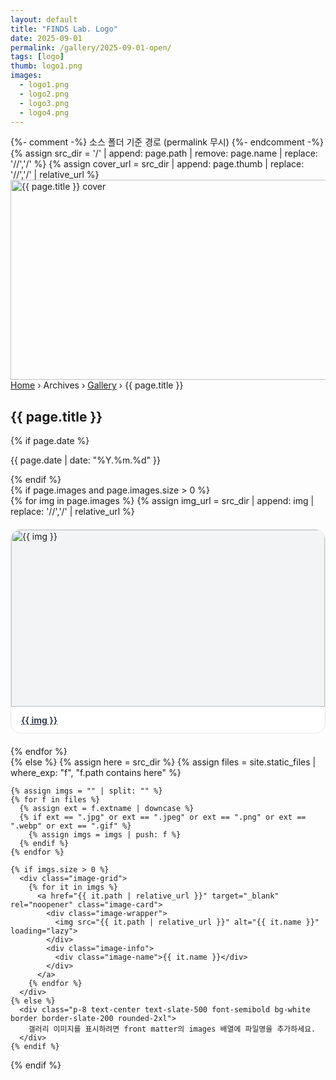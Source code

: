 ```yaml
---
layout: default
title: "FINDS Lab. Logo"
date: 2025-09-01
permalink: /gallery/2025-09-01-open/
tags: [logo]
thumb: logo1.png
images:
  - logo1.png
  - logo2.png
  - logo3.png
  - logo4.png
---
```


<!-- ===== Styles ===== -->
<style>
  .breadcrumbs{display:flex;flex-wrap:wrap;gap:.5rem;align-items:center;font-size:12px}
  .breadcrumbs a{color:#e5e7eb}
  .breadcrumbs a:hover{text-decoration:underline}
  .breadcrumbs .sep{opacity:.8}
  
  .image-grid{display:grid;grid-template-columns:repeat(auto-fill,minmax(300px,1fr));gap:20px}
  @media(max-width:640px){.image-grid{grid-template-columns:1fr}}
  
  .image-card{
    background:#fff;border:1px solid #e5e7eb;border-radius:1rem;overflow:hidden;
    transition:all .2s;cursor:pointer;
  }
  .image-card:hover{transform:translateY(-4px);box-shadow:0 12px 32px rgba(0,0,0,.1)}
  
  .image-wrapper{
    aspect-ratio:16/9;background:#f3f4f6;display:flex;align-items:center;justify-content:center;
    overflow:hidden;position:relative;
  }
  .image-wrapper img{
    width:100%;height:100%;object-fit:contain;
  }
  .image-info{padding:12px 16px;border-top:1px solid #f3f4f6}
  .image-name{font-size:14px;font-weight:700;color:#374151}
</style>

<!-- ===== Banner ===== -->
<section class="max-w-7xl mx-auto px-4 mt-6">
  <div class="relative rounded-2xl overflow-hidden ring-1 ring-slate-200">
    {%- comment -%} 소스 폴더 기준 경로 (permalink 무시) {%- endcomment -%}
    {% assign src_dir = '/' | append: page.path | remove: page.name | replace: '//','/' %}
    {% assign cover_url = src_dir | append: page.thumb | replace: '//','/' | relative_url %}
    <img src="{{ cover_url }}" alt="{{ page.title }} cover"
         class="w-full h-[200px] md:h-[260px] object-cover" width="1600" height="320">
    <div class="absolute inset-0 bg-black/40"></div>
    <div class="absolute inset-x-0 bottom-4 px-4">
      <div class="max-w-7xl mx-auto text-white">
        <!-- Breadcrumbs -->
        <nav aria-label="Breadcrumb" class="flex flex-wrap gap-2 items-center text-[12px] mb-1">
          <a class="hover:underline" href="{{ '/' | relative_url }}">Home</a>
          <span class="opacity-80">›</span>
          <span>Archives</span>
          <span class="opacity-80">›</span>
          <a class="hover:underline" href="{{ '/archives-gallery.html' | relative_url }}">Gallery</a>
          <span class="opacity-80">›</span>
          <span aria-current="page" class="font-semibold">{{ page.title }}</span>
        </nav>
        <h1 class="text-2xl md:text-3xl font-extrabold">{{ page.title }}</h1>
        {% if page.date %}
          <p class="text-sm md:text-[15px] opacity-95">{{ page.date | date: "%Y.%m.%d" }}</p>
        {% endif %}
      </div>
    </div>
  </div>
</section>

<!-- ===== Image Grid ===== -->
<section class="max-w-7xl mx-auto px-4 mt-6 pb-8">
  {% if page.images and page.images.size > 0 %}
    <div class="image-grid">
      {% for img in page.images %}
        {% assign img_url = src_dir | append: img | replace: '//','/' | relative_url %}
        <a href="{{ img_url }}" target="_blank" rel="noopener" class="image-card">
          <div class="image-wrapper">
            <img src="{{ img_url }}" alt="{{ img }}" loading="lazy">
          </div>
          <div class="image-info">
            <div class="image-name">{{ img }}</div>
          </div>
        </a>
      {% endfor %}
    </div>
  {% else %}
    <!-- Fallback: site.static_files 방식 (소스 폴더 기준) -->
    {% assign here = src_dir %}
    {% assign files = site.static_files | where_exp: "f", "f.path contains here" %}
    
    {% assign imgs = "" | split: "" %}
    {% for f in files %}
      {% assign ext = f.extname | downcase %}
      {% if ext == ".jpg" or ext == ".jpeg" or ext == ".png" or ext == ".webp" or ext == ".gif" %}
        {% assign imgs = imgs | push: f %}
      {% endif %}
    {% endfor %}
    
    {% if imgs.size > 0 %}
      <div class="image-grid">
        {% for it in imgs %}
          <a href="{{ it.path | relative_url }}" target="_blank" rel="noopener" class="image-card">
            <div class="image-wrapper">
              <img src="{{ it.path | relative_url }}" alt="{{ it.name }}" loading="lazy">
            </div>
            <div class="image-info">
              <div class="image-name">{{ it.name }}</div>
            </div>
          </a>
        {% endfor %}
      </div>
    {% else %}
      <div class="p-8 text-center text-slate-500 font-semibold bg-white border border-slate-200 rounded-2xl">
        갤러리 이미지를 표시하려면 front matter의 images 배열에 파일명을 추가하세요.
      </div>
    {% endif %}
  {% endif %}
</section>
